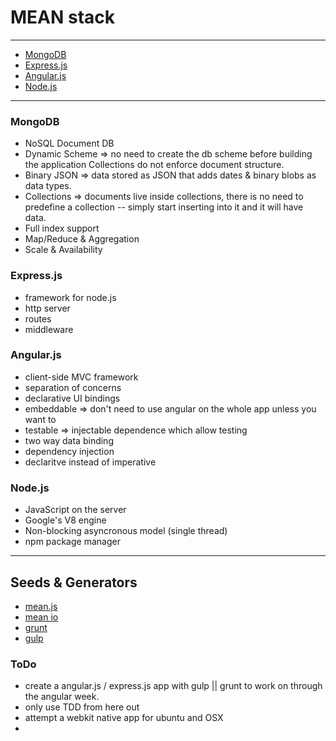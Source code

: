 # MEAN stack  

---  

  * [MongoDB](http://www.mongodb.org/)  
  * [Express.js](http://expressjs.com/)  
  * [Angular.js](https://angularjs.org/)  
  * [Node.js](http://nodejs.org/)  

---  

### MongoDB  
  
  * NoSQL Document DB  
  * Dynamic Scheme => no need to create the db scheme before building the application  Collections do not enforce document structure.  
  * Binary JSON => data stored as JSON  that adds dates & binary blobs as data types.  
  * Collections => documents live inside collections, there is no need to predefine a collection -- simply start inserting into it and it will have data.  
  * Full index support  
  * Map/Reduce & Aggregation  
  * Scale & Availability  

### Express.js  
  
  * framework for node.js
  * http server  
  * routes  
  * middleware  

### Angular.js  

  * client-side MVC framework  
  * separation of concerns  
  * declarative UI bindings  
  * embeddable => don't need to use angular on the whole app unless you want to 
  * testable => injectable dependence which allow testing   
  * two way data binding  
  * dependency injection  
  * declaritve instead of imperative  


### Node.js  

  * JavaScript on the server  
  * Google's V8 engine  
  * Non-blocking asyncronous model  (single thread)  
  * npm package manager   

---  

## Seeds & Generators  

  * [mean.js](http://meanjs.org/)  
  * [mean io](http://mean.io)  
  * [grunt](http://gruntjs.com)
  * [gulp](http://gulpjs.com/)  

### ToDo  

  * create a angular.js / express.js app with gulp || grunt  to work on through the angular week.
  * only use TDD from here out   
  * attempt a webkit native app for ubuntu and OSX  
  * 
